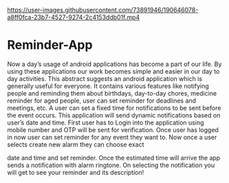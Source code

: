 

https://user-images.githubusercontent.com/73891946/190646078-a8ff0fca-23b7-4527-9274-2c4153ddb01f.mp4

# Reminder-App
Now a day’s usage of android applications has become a part of our life. By
using these applications our work becomes simple and easier in our day to day
activities. This abstract suggests an android application which is generally useful for
everyone.
It contains various features like notifying people and reminding them about
birthdays, day-to-day chores, medicine reminder for aged people, user can set
reminder for deadlines and meetings, etc. A user can set a fixed time for
notifications to be sent before the event occurs. This application will send dynamic
notifications based on user’s date and time.
First user has to Login into the application using mobile number and OTP will
be sent for verification. Once user has logged in now user can set reminder for any
event they want to. Now once a user selects create new alarm they can choose exact

date and time and set reminder. Once the estimated time will arrive the app sends a
notification with alarm ringtone. On selecting the notification you will get to see your
reminder and its description!

